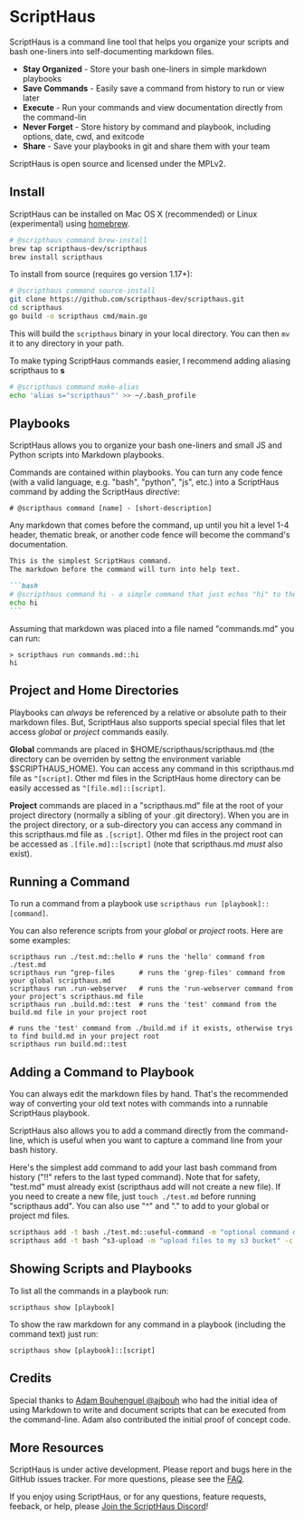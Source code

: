  # ScriptHaus

ScriptHaus is a command line tool that helps you organize your scripts and bash one-liners
into self-documenting markdown files.

* **Stay Organized** - Store your bash one-liners in simple markdown playbooks
* **Save Commands** - Easily save a command from history to run or view later
* **Execute** - Run your commands and view documentation directly from the command-lin
* **Never Forget** - Store history by command and playbook, including options, date, cwd, and exitcode
* **Share** - Save your playbooks in git and share them with your team

ScriptHaus is open source and licensed under the MPLv2.

## Install

ScriptHaus can be installed on Mac OS X (recommended) or Linux (experimental)
using [homebrew](https://brew.sh).

```bash
# @scripthaus command brew-install
brew tap scripthaus-dev/scripthaus
brew install scripthaus
```

To install from source (requires go version 1.17+):

```bash
# @scripthaus command source-install
git clone https://github.com/scripthaus-dev/scripthaus.git
cd scripthaus
go build -o scripthaus cmd/main.go
```

This will build the `scripthaus` binary in your local directory.  You can then `mv` it to any directory in your path.

To make typing ScriptHaus commands easier, I recommend adding aliasing scripthaus to **s**

```bash
# @scripthaus command make-alias
echo 'alias s="scripthaus"' >> ~/.bash_profile
```

## Playbooks

ScriptHaus allows you to organize your bash one-liners and small JS and Python scripts into Markdown playbooks.

Commands are contained within playbooks.  You can turn any code fence (with a valid language, e.g. "bash", "python", "js", etc.)
into a ScriptHaus command by adding the ScriptHaus *directive*:

```
# @scripthaus command [name] - [short-description]
```

Any markdown that comes before the command, up until you hit a level 1-4 header, thematic break, or another code fence will
become the command's documentation.

````markdown
This is the simplest ScriptHaus command.
The markdown before the command will turn into help text.

```bash
# @scripthaus command hi - a simple command that just echos "hi" to the console
echo hi
```
````

Assuming that markdown was placed into a file named "commands.md" you can run:
```
> scripthaus run commands.md::hi
hi
```

## Project and Home Directories

Playbooks can *always* be referenced by a relative or absolute path to their markdown files.
But, ScriptHaus also supports special special files that let access *global*
or *project* commands easily.

**Global** commands are placed in $HOME/scripthaus/scripthaus.md (the directory can be overriden
by settng the environment variable $SCRIPTHAUS_HOME).  You can access any command in this
scripthaus.md file as `^[script]`.  Other md files in the ScriptHaus home directory can
be easily accessed as `^[file.md]::[script]`.

**Project** commands are placed in a "scripthaus.md" file at the root of your project directory
(normally a sibling of your .git directory).  When you are in the project directory, or a sub-directory
you can access any command in this scripthaus.md file as `.[script]`.  Other md files in the project
root can be accessed as `.[file.md]::[script]` (note that scripthaus.md *must* also exist).

## Running a Command

To run a command from a playbook use `scripthaus run [playbook]::[command]`.

You can also reference scripts from your *global* or *project* roots.  Here are some examples:

```
scripthaus run ./test.md::hello # runs the 'hello' command from ./test.md
scripthaus run ^grep-files      # runs the 'grep-files' command from your global scripthaus.md
scripthaus run .run-webserver   # runs the 'run-webserver command from your project's scripthaus.md file
scripthaus run .build.md::test  # runs the 'test' command from the build.md file in your project root

# runs the 'test' command from ./build.md if it exists, otherwise trys to find build.md in your project root
scripthaus run build.md::test
```

## Adding a Command to Playbook

You can always edit the markdown files by hand.  That's the recommended way of converting your old text notes with commands
into a runnable ScriptHaus playbook.

ScriptHaus also allows you to add a command directly from the command-line, which is useful when you want to capture a
command line from your bash history.

Here's the simplest add command to add your last bash command from history ("!!" refers to the last typed command).
Note that for safety, "test.md" must already exist (scripthaus add will not create a new file).  If you need to
create a new file, just `touch ./test.md` before running "scripthaus add".  You can also use "^" and "." to add
to your global or project md files.

```bash
scripthaus add -t bash ./test.md::useful-command -m "optional command description" -c "!!"
scripthaus add -t bash ^s3-upload -m "upload files to my s3 bucket" -c "!!"
```

## Showing Scripts and Playbooks

To list all the commands in a playbook run:

```
scripthaus show [playbook]
```

To show the raw markdown for any command in a playbook (including the command text) just run:

```
scripthaus show [playbook]::[script]
```

## Credits

Special thanks to [Adam Bouhenguel @ajbouh](https://github.com/ajbouh) who had the initial idea of 
using Markdown to write and document scripts that can be executed from the command-line.
Adam also contributed the initial proof of concept code.

## More Resources

ScriptHaus is under active development. Please report and bugs here in the GitHub issues tracker.
For more questions, please see the [FAQ](./FAQ.md).

If you enjoy using ScriptHaus, or for any questions, feature requests, feeback,
or help, please [Join the ScriptHaus Discord](https://discord.gg/XfvZ334gwU)!


